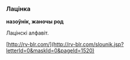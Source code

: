### Лацінка
**назоўнік, жаночы род**

Лацінскі алфавіт.

<a rel="author">[http://rv-blr.com/](http://rv-blr.com/slounik.jsp?letterId=0&maskId=0&pageId=1520)</a>
